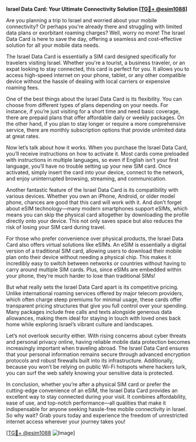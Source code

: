 **Israel Data Card: Your Ultimate Connectivity Solution [[TG💪+ @esim1088](https://t.me/s/esim1088)]**

Are you planning a trip to Israel and worried about your mobile connectivity? Or perhaps you're already there and struggling with limited data plans or exorbitant roaming charges? Well, worry no more! The Israel Data Card is here to save the day, offering a seamless and cost-effective solution for all your mobile data needs.

The Israel Data Card is essentially a SIM card designed specifically for travelers visiting Israel. Whether you're a tourist, a business traveler, or an expat looking to stay connected, this card is perfect for you. It allows you to access high-speed internet on your phone, tablet, or any other compatible device without the hassle of dealing with local carriers or expensive roaming fees. 

One of the best things about the Israel Data Card is its flexibility. You can choose from different types of plans depending on your needs. For instance, if you’re just visiting for a short time and need basic coverage, there are prepaid plans that offer affordable daily or weekly packages. On the other hand, if you plan to stay longer or require a more comprehensive service, there are monthly subscription options that provide unlimited data at great rates. 

Now let’s talk about how it works. When you purchase the Israel Data Card, you’ll receive instructions on how to activate it. Most cards come preloaded with instructions in multiple languages, so even if English isn’t your first language, you’ll have no trouble setting up your new SIM card. Once activated, simply insert the card into your device, connect to the network, and enjoy uninterrupted browsing, streaming, and communication.

Another fantastic feature of the Israel Data Card is its compatibility with various devices. Whether you own an iPhone, Android, or older model phone, chances are good that this card will work with it. And don’t forget about eSIM technology—many modern smartphones support eSIMs, which means you can skip the physical card altogether by downloading the profile directly onto your device. This not only saves space but also reduces the risk of losing your SIM card during travel.

For those who prefer convenience over physical products, the Israel Data Card also offers virtual solutions like eSIMs. An eSIM is essentially a digital version of a traditional SIM card, allowing users to download their mobile plan onto their device without needing a physical chip. This makes it incredibly easy to switch between networks or countries without having to carry around multiple SIM cards. Plus, since eSIMs are embedded within your phone, they’re much harder to lose than traditional SIMs!

But what really sets the Israel Data Card apart is its competitive pricing. Unlike international roaming services offered by major telecom providers, which often charge steep premiums for minimal usage, these cards offer transparent pricing structures that give you full control over your spending. Many packages include free calls and texts alongside generous data allowances, making them ideal for staying in touch with loved ones back home while exploring Israel’s vibrant culture and landscapes.

Let’s not overlook security either. With rising concerns about cyber threats and personal privacy online, having reliable mobile data protection becomes increasingly important when traveling abroad. The Israel Data Card ensures that your personal information remains secure through advanced encryption protocols and robust firewalls built into its infrastructure. Additionally, because you won’t be relying on public Wi-Fi hotspots where hackers lurk, you can surf the web safely knowing your sensitive data is protected.

In conclusion, whether you’re after a physical SIM card or prefer the cutting-edge convenience of an eSIM, the Israel Data Card provides an excellent way to stay connected during your visit. It combines affordability, ease of use, and top-notch performance—all qualities that make it indispensable for anyone seeking hassle-free mobile connectivity in Israel. So why wait? Grab yours today and experience the freedom of unrestricted internet access wherever your journey takes you!

[[TG💪+ @esim1088](https://t.me/s/esim1088) ![Image](https://i.postimg.cc/Y0z9fWf4/image.png)]